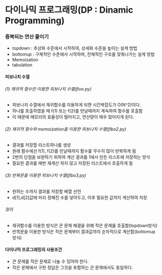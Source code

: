 # 다이나믹 프로그래밍(DP : Dinamic Programming)
### 중복되는 연산 줄이기
* topdown : 추상화 수준에서 시작하여, 상세화 수준을 높이는 설계 방법
* bottomup : 구체적인 수준에서 시작하여, 전체적인 구조를 맞춰나가는 설계 방법
* Memoization 
* tabulation

#### 피보나치 수열
###### (1) 재귀적 함수만 이용한 피보나치 수열(fivo.py)
* 피보나치 수열에서 재귀함수를 이용하게 되면 시간복잡도가 O(N^2)이다.
* 하나를 호출하였을 때 f(1) 또는 f(2)를 만날때까지 계속하여 함수를 호출함
* 이 때문에 메모리의 효율성이 떨어지고, 연산량이 매우 많아지게 된다.

###### (2) 재귀적 함수와 memoization을 이용한 피보나치 수열(fibo2.py)
* 결과를 저장할 리스트하나를 생성
* 원래 함수에선 f(1), f(2)를 만날때까지 함수를 무수히 많이 반복하게 됨
* 2번의 단점을 보완하기 위하여 계산 결과를 1에서 만든 리스트에 저장하는 방식
* 필요한 결과를 매번 재계산 하지 않고 저장된 리스트에서 호출하게 됨

###### (3) 반복문을 이용한 피보나치 수열(fibo3.py)
* 원하는 수까지 결과를 저장할 배열 선언
* d[1],d[2]값에 미리 정해진 수를 넣어두고, 이후 필요한 값까지 계산하여 저장

###### 정리
* 재귀함수를 이용한 방식은 큰 문제 해결을 위해 작은 문제를 호출함(topdown방식)
* 반목문을 이용한 방식은 작은 문제부터 결과값까지 순차적으로 계산함(bottomup방식)


#### 다이나믹 프로그래밍의 사용조건
* 큰 문제를 작은 문제로 나눌 수 있어야 한다.
* 작은 문제에서 구한 정답은 그것을 포함하는 큰 문제에서도 동일하다.

